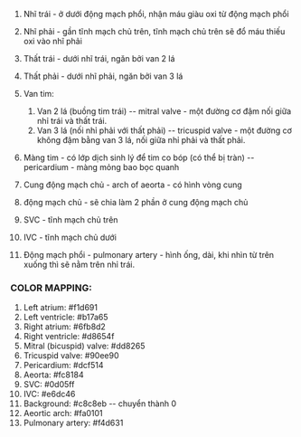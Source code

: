 1. Nhĩ trái - ở dưới động mạch phổi, nhận máu giàu oxi từ động mạch phổi

2. Nhĩ phải - gần tĩnh mạch chủ trên, tĩnh mạch chủ trên sẽ đổ máu thiếu oxi vào nhĩ phải

3. Thất trái - dưới nhĩ trái, ngăn bởi van 2 lá

4. Thất phải - dưới nhĩ phải, ngăn bởi van 3 lá

5. Van tim:

    1. Van 2 lá (buồng tim trái) -- mitral valve - một đường cơ đậm nối giữa nhỉ trái và thất trái.
    2. Van 3 lá (nối nhỉ phải với thất phải) -- tricuspid valve - một đường cơ không đậm bằng van 3 lá, nối giữa nhỉ phải và thất phải.

6. Màng tim - có lớp dịch sinh lý để tim co bóp (có thể bị tràn) -- pericardium - màng mỏng bao bọc quanh

7. Cung động mạch chủ - arch of aeorta - có hình vòng cung

8. động mạch chủ - sẽ chia làm 2 phần ở cung động mạch chủ

9. SVC - tĩnh mạch chủ trên

10. IVC - tĩnh mạch chủ dưới

11. Động mạch phổi - pulmonary artery - hình ống, dài, khi nhìn từ trên xuống thì sẽ nằm trên nhỉ trái.

### COLOR MAPPING:

1. Left atrium: #f1d691
2. Left ventricle: #b17a65
3. Right atrium: #6fb8d2
4. Right ventricle: #d8654f
5. Mitral (bicuspid) valve: #dd8265
6. Tricuspid valve: #90ee90
7. Pericardium: #dcf514
8. Aeorta: #fc8184
9. SVC: #0d05ff
10. IVC: #e6dc46
11. Background: #c8c8eb -- chuyển thành 0
12. Aeortic arch: #fa0101
13. Pulmonary artery: #f4d631
